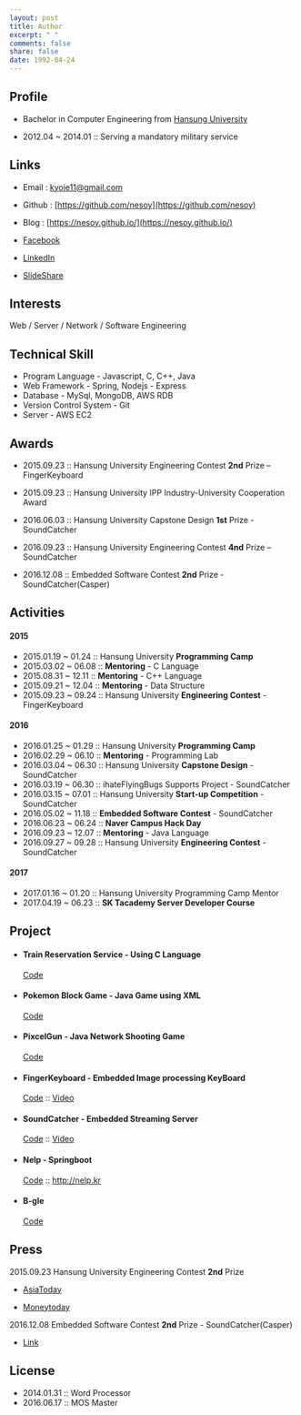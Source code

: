 ```yaml
---
layout: post
title: Author
excerpt: " "
comments: false
share: false
date: 1992-04-24
---
```


## Profile
- Bachelor in Computer Engineering from [Hansung University](http://www.hansung.ac.kr/)

- 2012.04 ~ 2014.01 :: Serving a mandatory military service

## Links

- Email : kyoje11@gmail.com

- Github : [https://github.com/nesoy](https://github.com/nesoy)

- Blog : [https://nesoy.github.io/](https://nesoy.github.io/)

- [Facebook](https://www.facebook.com/Nesoy92)

- [LinkedIn](https://www.linkedin.com/in/young-jae-kwon-3514b3141/)

- [SlideShare](http://slideshare.net/YoungJaeKwon3)

## Interests
Web / Server / Network / Software Engineering

## Technical Skill
- Program Language - Javascript, C, C++, Java
- Web Framework - Spring, Nodejs - Express
- Database - MySql, MongoDB, AWS RDB
- Version Control System - Git
- Server - AWS EC2

## Awards
- 2015.09.23 :: Hansung University Engineering Contest **2nd** Prize – FingerKeyboard

- 2015.09.23 :: Hansung University IPP Industry-University Cooperation Award

- 2016.06.03 :: Hansung University Capstone Design **1st** Prize - SoundCatcher

- 2016.09.23 :: Hansung University Engineering Contest **4nd** Prize – SoundCatcher

- 2016.12.08 :: Embedded Software Contest **2nd** Prize - SoundCatcher(Casper)


## Activities
#### 2015
- 2015.01.19 ~ 01.24 :: Hansung University **Programming Camp**
- 2015.03.02 ~ 06.08 :: **Mentoring** - C Language
- 2015.08.31 ~ 12.11 :: **Mentoring** - C++ Language
- 2015.09.21 ~ 12.04 :: **Mentoring** - Data Structure
- 2015.09.23 ~ 09.24 :: Hansung University **Engineering Contest** - FingerKeyboard

#### 2016
- 2016.01.25 ~ 01.29 :: Hansung University **Programming Camp**
- 2016.02.29 ~ 06.10 :: **Mentoring** - Programming Lab
- 2016.03.04 ~ 06.30 :: Hansung University **Capstone Design** - SoundCatcher
- 2016.03.19 ~ 06.30 :: ihateFlyingBugs Supports Project - SoundCatcher
- 2016.03.15 ~ 07.01 :: Hansung University **Start-up Competition** - SoundCatcher
- 2016.05.02 ~ 11.18 :: **Embedded Software Contest** - SoundCatcher
- 2016.06.23 ~ 06.24 :: **Naver Campus Hack Day**
- 2016.09.23 ~ 12.07 :: **Mentoring** - Java Language
- 2016.09.27 ~ 09.28 :: Hansung University **Engineering Contest** - SoundCatcher

#### 2017
- 2017.01.16 ~ 01.20 :: Hansung University Programming Camp Mentor
- 2017.04.19 ~ 06.23 :: **SK Tacademy Server Developer Course**

## Project
- #### Train Reservation Service - Using C Language
  [Code](https://github.com/NESOY/TrainReserveService)
- #### Pokemon Block Game - Java Game using XML
  [Code](https://github.com/NESOY/PokemonBlockGame)
- #### PixcelGun - Java Network Shooting Game
  [Code](https://github.com/NESOY/PixelGun)
- #### FingerKeyboard - Embedded Image processing KeyBoard
  [Code](https://github.com/FingerKeyboard-jh-sm/FingerKeyboard) :: [Video](https://www.youtube.com/watch?v=xI_Y875FghU)
- #### SoundCatcher - Embedded Streaming Server
  [Code](https://github.com/SCCasper) :: [Video](https://www.youtube.com/watch?v=h2jTrTSD1wQ)
- #### Nelp - Springboot
  [Code](https://github.com/Nelp-dev/Nelp) :: <http://nelp.kr>
- #### B-gle
  [Code](https://github.com/B-gle/Server)

## Press
2015.09.23 Hansung University Engineering Contest **2nd** Prize

- [AsiaToday](http://www.asiatoday.co.kr/view.php?key=20151007001927323)

- [Moneytoday](http://www.mt.co.kr/view/mtview.php?type=1&no=2015092423497453318&outlink=1)

2016.12.08 Embedded Software Contest **2nd** Prize - SoundCatcher(Casper)

- [Link](http://eswcontest.com/bbs/board.php?tbl=award&category=2016%B3%E2)

## License
- 2014.01.31 :: Word Processor
- 2016.06.17 :: MOS Master
